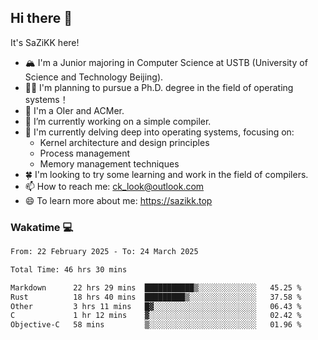 ## Hi there 👋

It's SaZiKK here!

- 🏔️ I'm a Junior majoring in Computer Science  at USTB (University of Science and Technology Beijing).
- 🧑‍🎓 I'm planning to pursue a Ph.D. degree in the field of operating systems！
- 🚀 I'm a OIer and ACMer.
- 🔭 I’m currently working on a simple compiler.
- 🌱 I'm currently delving deep into operating systems, focusing on:
  - Kernel architecture and design principles
  - Process management
  - Memory management techniques
- 🍀 I'm looking to try some learning and work in the field of compilers.
- 📫 How to reach me: ck_look@outlook.com
- 😄 To learn more about me: https://sazikk.top

  
<!--
**SaZiKK/SaZiKK** is a ✨ _special_ ✨ repository because its `README.md` (this file) appears on your GitHub profile.

Here are some ideas to get you started:

- 🔭 I’m currently working on ...
- 🌱 I’m currently learning ...
- 👯 I’m looking to collaborate on ...
- 🤔 I’m looking for help with ...
- 💬 Ask me about ...
- 📫 How to reach me: ...
- 😄 Pronouns: ...
- ⚡ Fun fact: ...
-->

### Wakatime 💻

<!--START_SECTION:waka-->

```txt
From: 22 February 2025 - To: 24 March 2025

Total Time: 46 hrs 30 mins

Markdown      22 hrs 29 mins  ███████████▒░░░░░░░░░░░░░   45.25 %
Rust          18 hrs 40 mins  █████████▒░░░░░░░░░░░░░░░   37.58 %
Other         3 hrs 11 mins   █▓░░░░░░░░░░░░░░░░░░░░░░░   06.43 %
C             1 hr 12 mins    ▓░░░░░░░░░░░░░░░░░░░░░░░░   02.42 %
Objective-C   58 mins         ▒░░░░░░░░░░░░░░░░░░░░░░░░   01.96 %
```

<!--END_SECTION:waka-->
